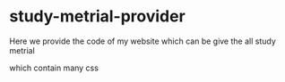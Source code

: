 # study-metrial-provider
Here we provide the code of my website which can be give the all study metrial

 
which contain many css

